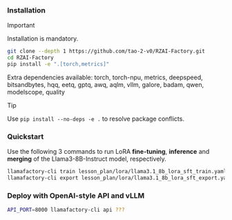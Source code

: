 

### Installation

> [!IMPORTANT]
> Installation is mandatory.

```bash
git clone --depth 1 https://github.com/tao-2-v0/RZAI-Factory.git
cd RZAI-Factory
pip install -e ".[torch,metrics]"
```

Extra dependencies available: torch, torch-npu, metrics, deepspeed, bitsandbytes, hqq, eetq, gptq, awq, aqlm, vllm, galore, badam, qwen, modelscope, quality

> [!TIP]
> Use `pip install --no-deps -e .` to resolve package conflicts.

### Quickstart

Use the following 3 commands to run LoRA **fine-tuning**, **inference** and **merging** of the Llama3-8B-Instruct model, respectively.

```bash
llamafactory-cli train lesson_plan/lora/llama3.1_8b_lora_sft_train.yaml
llamafactory-cli export lesson_plan/lora/llama3.1_8b_lora_sft_export.yaml
```

### Deploy with OpenAI-style API and vLLM

```bash
API_PORT=8000 llamafactory-cli api ???
```